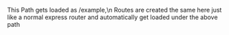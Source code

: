 This Path gets loaded as /example,\n
Routes are created the same here just like a normal express router and automatically get loaded under the above path